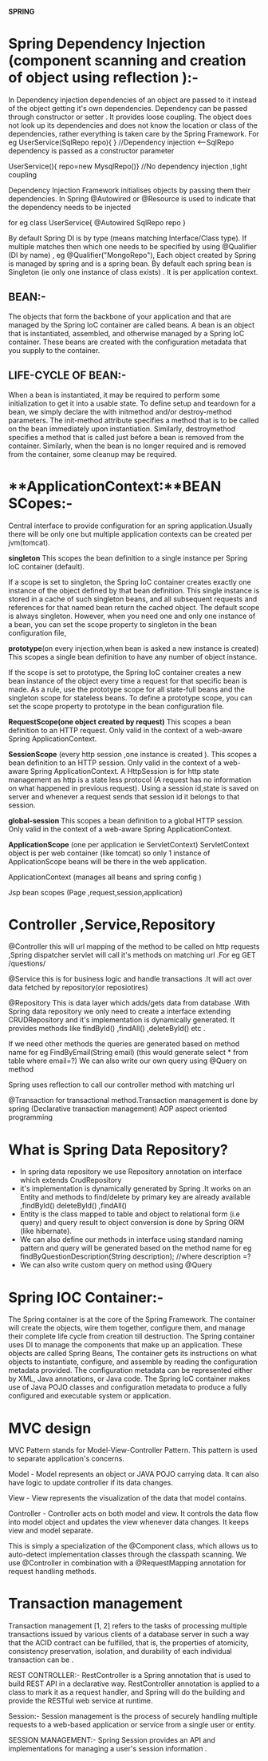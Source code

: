 **SPRING**

Spring Dependency Injection  (component scanning and creation of object using reflection ):-
============================================================================================
In Dependency injection dependencies of an object are passed to it instead of the object getting it's own dependencies.
Dependency can be passed through constructor or setter .
It provides loose coupling.
The object does not look up its dependencies and does not know the location or class of the dependencies,
rather everything is taken care by the Spring Framework.
For eg UserService(SqlRepo repo){  } //Dependency injection <--SqlRepo dependency is passed as a constructor parameter

UserService(){
repo=new MysqlRepo()}             //No dependency injection ,tight coupling

Dependency Injection Framework initialises objects by passing them their dependencies.
In Spring @Autowired or @Resource is used to indicate that the dependency needs to be injected

for eg class UserService{
@Autowired
SqlRepo repo
}

By default Spring DI is by type (means matching Interface/Class type).
If multiple matches then which one needs to be specified by using @Qualifier (DI by name) ,
eg @Qualifier("MongoRepo"),
Each object created by Spring is managed by spring and is a spring bean.
By default each spring bean is Singleton (ie only one instance of class exists) .
It is per application context.

**BEAN**:-
------------
The objects that form the backbone of your application and that are managed by the Spring IoC container are called beans.
A bean is an object that is instantiated, assembled, and otherwise managed by a Spring IoC container.
These beans are created with the configuration metadata that you supply to the container.

LIFE-CYCLE OF BEAN:-
---------------------
When a bean is instantiated, it may be required to perform some initialization to get it into a usable state.
To define setup and teardown for a bean, we simply declare the <bean> with initmethod and/or destroy-method parameters.
The init-method attribute specifies a method that is to be called on the bean immediately upon instantiation.
Similarly, destroymethod specifies a method that is called just before a bean is removed from the container.
Similarly, when the bean is no longer required and is removed from the container, some cleanup may be required.


**ApplicationContext:**BEAN SCopes:-
==============================
Central interface to provide configuration for an spring application.Usually there will be only one
but multiple application contexts can be created per jvm(tomcat).

**singleton**
This scopes the bean definition to a single instance per Spring IoC container (default).

If a scope is set to singleton, the Spring IoC container creates exactly one instance of the object defined by that bean
definition. This single instance is stored in a cache of such singleton beans, and all subsequent requests
and references for that named bean return the cached object.
The default scope is always singleton. However, when you need one and only one instance of a bean,
you can set the scope property to singleton in the bean configuration file,

**prototype**(on every injection,when bean is asked a new instance is created)
This scopes a single bean definition to have any number of object instance.

If the scope is set to prototype, the Spring IoC container creates a new bean instance of the object every time
a request for that specific bean is made. As a rule, use the prototype scope for all state-full beans and
the singleton scope for stateless beans.
To define a prototype scope, you can set the scope property to prototype in the bean configuration file.

**RequestScope(one object created by request)**
This scopes a bean definition to an HTTP request. Only valid in the context of a web-aware Spring ApplicationContext.

**SessionScope** (every http session ,one instance is created ).
This scopes a bean definition to an HTTP session. Only valid in the context of a web-aware Spring ApplicationContext.
A HttpSession is for http state management as http is a state less protocol
(A request has no information on what happened in previous request).
Using a session id,state is saved on server and whenever a request sends that session id it belongs to that session.

**global-session**
This scopes a bean definition to a global HTTP session. Only valid in the context of a web-aware Spring ApplicationContext.

**ApplicationScope** (one per application ie ServletContext)
ServletContext object is per web container (like tomcat) so only 1 instance of ApplicationScope beans will be
there in the web application.

ApplicationContext (manages all beans and spring config )

Jsp bean scopes (Page ,request,session,application)

Controller ,Service,Repository
==============================================
@Controller this will url mapping of the method to be called on http requests ,Spring dispatcher servlet will call
it's methods on matching url .For eg GET /questions/

@Service this is for business logic and handle transactions .It will act over data fetched by repository(or reposiotires)

@Repository This is data layer which adds/gets data from database .With Spring data repository we only need to create
a interface extending CRUDRepository and it's implementation is dynamically generated.
It provides methods like findById() ,findAll() ,deleteById() etc .

If we need other methods the queries are generated based on method name
for eg FindByEmail(String email) (this would generate select * from table where email=?)
We can also write our own query using @Query on method

Spring uses reflection to call our controller method with matching url

@Transaction for transactional method.Transaction management is done by spring (Declarative transaction management)
AOP aspect oriented programming

What is Spring Data Repository?
=========================================
* In spring data repository we use Repository annotation on interface which extends CrudRepository
* it's implementation is dynamically generated by Spring .It works on an Entity
  and methods to find/delete by primary key are already available ,findById() deleteById() ,findAll()
* Entity is the class mapped to table and object to relational form (i.e query) and query result to object conversion is
  done by Spring ORM (like hibernate).
* We can also define our methods in interface using standard naming pattern and query will be generated
  based on the method name for eg findByQuestionDescription(String description); //where description =?
* We can also write custom query on method using @Query

Spring IOC Container:-
==============================
The Spring container is at the core of the Spring Framework.
The container will create the objects, wire them together, configure them, and manage their complete life cycle
from creation till destruction.
The Spring container uses DI to manage the components that make up an application.
These objects are called Spring Beans,
The container gets its instructions on what objects to instantiate, configure, and assemble by reading the
configuration metadata provided. The configuration metadata can be represented either by XML, Java annotations, or Java code.
The Spring IoC container makes use of Java POJO classes and configuration metadata to produce a fully configured
and executable system or application.

MVC design
================
MVC Pattern stands for Model-View-Controller Pattern.
This pattern is used to separate application's concerns.

Model - Model represents an object or JAVA POJO carrying data. It can also have logic to update controller if its data changes.

View - View represents the visualization of the data that model contains.

Controller - Controller acts on both model and view. It controls the data flow into model object and
updates the view whenever data changes. It keeps view and model separate.

This is simply a specialization of the @Component class, which allows us to auto-detect implementation classes
through the classpath scanning.
We use @Controller in combination with a @RequestMapping annotation for request handling methods.

Transaction management
=============================
Transaction management [1, 2] refers to the tasks of processing multiple transactions issued by various 
clients of a database server in such a way that the ACID contract can be fulfilled, that is, 
the properties of atomicity, consistency preservation, isolation, and durability of each individual transaction can be .


REST CONTROLLER:-
RestController is a Spring annotation that is used to build REST API in a declarative way. 
RestController annotation is applied to a class to mark it as a request handler, and Spring will do the building 
and provide the RESTful web service at runtime.


Session:-
Session management is the process of securely handling multiple requests to a web-based application or service 
from a single user or entity.

SESSION MANAGEMENT:-
Spring Session provides an API and implementations for managing a user's session information .

